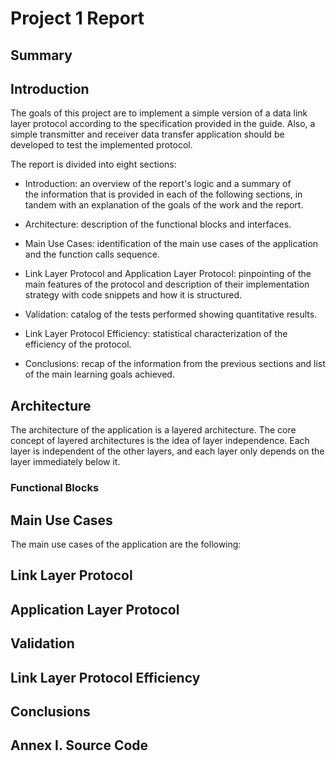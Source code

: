 # Project 1 Report


## Summary

## Introduction

The goals of this project are to implement a simple version of a data link layer protocol according to the specification provided in the guide. Also, a simple transmitter and receiver data transfer application should be developed to test the implemented protocol. 

The report is divided into eight sections: 

* Introduction: an overview of the report's logic and a summary of the information that is provided in each of the following sections, in tandem with an explanation of the goals of the work and the report.

* Architecture: description of the functional blocks and interfaces.

* Main Use Cases: identification of the main use cases of the application and the function calls sequence.

* Link Layer Protocol and Application Layer Protocol: pinpointing of the main features of the protocol and description of their implementation strategy with code snippets and how it is structured.

* Validation: catalog of the tests performed showing quantitative results.

* Link Layer Protocol Efficiency: statistical characterization of the efficiency of the protocol.

* Conclusions: recap of the information from the previous sections and list of the main learning goals achieved.

## Architecture

The architecture of the application is a layered architecture. The core concept of layered architectures is the idea of layer independence. Each layer is independent of the other layers, and each layer only depends on the layer immediately below it.

### Functional Blocks


## Main Use Cases

The main use cases of the application are the following: 

## Link Layer Protocol

## Application Layer Protocol

## Validation

## Link Layer Protocol Efficiency

## Conclusions

## Annex I. Source Code 
